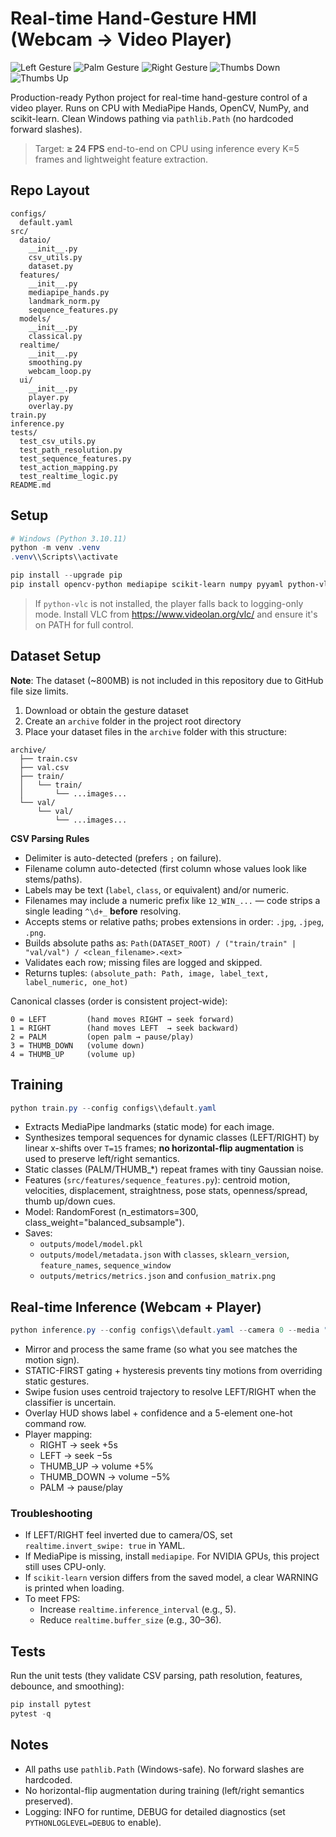 # Real-time Hand-Gesture HMI (Webcam → Video Player)

![Left Gesture](img/left.png) ![Palm Gesture](img/palm.png) ![Right Gesture](img/right.png) ![Thumbs Down](img/thumbs_down.png) ![Thumbs Up](img/thumbs_up.png)

Production-ready Python project for real-time hand-gesture control of a video player. Runs on CPU with MediaPipe Hands, OpenCV, NumPy, and scikit-learn. Clean Windows pathing via `pathlib.Path` (no hardcoded forward slashes).

> Target: **≥ 24 FPS** end-to-end on CPU using inference every K=5 frames and lightweight feature extraction.

## Repo Layout

```
configs/
  default.yaml
src/
  dataio/
    __init__.py
    csv_utils.py
    dataset.py
  features/
    __init__.py
    mediapipe_hands.py
    landmark_norm.py
    sequence_features.py
  models/
    __init__.py
    classical.py
  realtime/
    __init__.py
    smoothing.py
    webcam_loop.py
  ui/
    __init__.py
    player.py
    overlay.py
train.py
inference.py
tests/
  test_csv_utils.py
  test_path_resolution.py
  test_sequence_features.py
  test_action_mapping.py
  test_realtime_logic.py
README.md
```

## Setup

```powershell
# Windows (Python 3.10.11)
python -m venv .venv
.venv\\Scripts\\activate

pip install --upgrade pip
pip install opencv-python mediapipe scikit-learn numpy pyyaml python-vlc matplotlib
```

> If `python-vlc` is not installed, the player falls back to logging-only mode. Install VLC from https://www.videolan.org/vlc/ and ensure it's on PATH for full control.

## Dataset Setup

**Note**: The dataset (~800MB) is not included in this repository due to GitHub file size limits.

1. Download or obtain the gesture dataset
2. Create an `archive` folder in the project root directory
3. Place your dataset files in the `archive` folder with this structure:

```
archive/
  ├── train.csv
  ├── val.csv
  ├── train/
  │   └── train/
  │       └── ...images...
  └── val/
      └── val/
          └── ...images...
```

**CSV Parsing Rules**

- Delimiter is auto-detected (prefers `;` on failure).
- Filename column auto-detected (first column whose values look like stems/paths).
- Labels may be text (`label`, `class`, or equivalent) and/or numeric.
- Filenames may include a numeric prefix like `12_WIN_...` — code strips a single leading `^\d+_` **before** resolving.
- Accepts stems or relative paths; probes extensions in order: `.jpg`, `.jpeg`, `.png`.
- Builds absolute paths as: `Path(DATASET_ROOT) / ("train/train" | "val/val") / <clean_filename>.<ext>`
- Validates each row; missing files are logged and skipped.
- Returns tuples: `(absolute_path: Path, image, label_text, label_numeric, one_hot)`

Canonical classes (order is consistent project-wide):

```
0 = LEFT         (hand moves RIGHT → seek forward)
1 = RIGHT        (hand moves LEFT  → seek backward)
2 = PALM         (open palm → pause/play)
3 = THUMB_DOWN   (volume down)
4 = THUMB_UP     (volume up)
```

## Training

```powershell
python train.py --config configs\\default.yaml
```

- Extracts MediaPipe landmarks (static mode) for each image.
- Synthesizes temporal sequences for dynamic classes (LEFT/RIGHT) by linear x-shifts over `T=15` frames; **no horizontal-flip augmentation** is used to preserve left/right semantics.
- Static classes (PALM/THUMB_*) repeat frames with tiny Gaussian noise.
- Features (`src/features/sequence_features.py`): centroid motion, velocities, displacement, straightness, pose stats, openness/spread, thumb up/down cues.
- Model: RandomForest (n_estimators=300, class_weight="balanced_subsample").
- Saves:
  - `outputs/model/model.pkl`
  - `outputs/model/metadata.json` with `classes`, `sklearn_version`, `feature_names`, `sequence_window`
  - `outputs/metrics/metrics.json` and `confusion_matrix.png`

## Real-time Inference (Webcam + Player)

```powershell
python inference.py --config configs\\default.yaml --camera 0 --media "C:\\path\\to\\video.mp4"
```

- Mirror and process the same frame (so what you see matches the motion sign).
- STATIC-FIRST gating + hysteresis prevents tiny motions from overriding static gestures.
- Swipe fusion uses centroid trajectory to resolve LEFT/RIGHT when the classifier is uncertain.
- Overlay HUD shows label + confidence and a 5-element one-hot command row.
- Player mapping:
  - RIGHT  → seek +5s
  - LEFT   → seek −5s
  - THUMB_UP   → volume +5%
  - THUMB_DOWN → volume −5%
  - PALM   → pause/play

### Troubleshooting

- If LEFT/RIGHT feel inverted due to camera/OS, set `realtime.invert_swipe: true` in YAML.
- If MediaPipe is missing, install `mediapipe`. For NVIDIA GPUs, this project still uses CPU-only.
- If `scikit-learn` version differs from the saved model, a clear WARNING is printed when loading.
- To meet FPS:
  - Increase `realtime.inference_interval` (e.g., 5).
  - Reduce `realtime.buffer_size` (e.g., 30–36).

## Tests

Run the unit tests (they validate CSV parsing, path resolution, features, debounce, and smoothing):

```powershell
pip install pytest
pytest -q
```

## Notes

- All paths use `pathlib.Path` (Windows-safe). No forward slashes are hardcoded.
- No horizontal-flip augmentation during training (left/right semantics preserved).
- Logging: INFO for runtime, DEBUG for detailed diagnostics (set `PYTHONLOGLEVEL=DEBUG` to enable).
